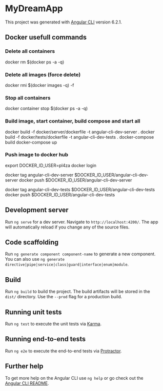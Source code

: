 # MyDreamApp

This project was generated with [Angular CLI](https://github.com/angular/angular-cli) version 6.2.1.

## Docker usefull commands

### Delete all containers

docker rm $(docker ps -a -q)

### Delete all images (force delete)

docker rmi $(docker images -q) -f

### Stop all containers

docker container stop $(docker ps -a -q)

### Build image, start container, build compose and start all

docker build -f docker/server/dockerfile -t angular-cli-dev-server .
docker build -f docker/tests/dockerfile -t angular-cli-dev-tests .
docker-compose build
docker-compose up

### Push image to docker hub

export DOCKER_ID_USER=pl4za
docker login

docker tag angular-cli-dev-server $DOCKER_ID_USER/angular-cli-dev-server
docker push $DOCKER_ID_USER/angular-cli-dev-server

docker tag angular-cli-dev-tests $DOCKER_ID_USER/angular-cli-dev-tests
docker push $DOCKER_ID_USER/angular-cli-dev-tests

## Development server

Run `ng serve` for a dev server. Navigate to `http://localhost:4200/`. The app will automatically reload if you change any of the source files.

## Code scaffolding

Run `ng generate component component-name` to generate a new component. You can also use `ng generate directive|pipe|service|class|guard|interface|enum|module`.

## Build

Run `ng build` to build the project. The build artifacts will be stored in the `dist/` directory. Use the `--prod` flag for a production build.

## Running unit tests

Run `ng test` to execute the unit tests via [Karma](https://karma-runner.github.io).

## Running end-to-end tests

Run `ng e2e` to execute the end-to-end tests via [Protractor](http://www.protractortest.org/).

## Further help

To get more help on the Angular CLI use `ng help` or go check out the [Angular CLI README](https://github.com/angular/angular-cli/blob/master/README.md).
